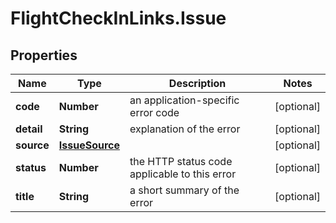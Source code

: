 # FlightCheckInLinks.Issue

## Properties

Name | Type | Description | Notes
------------ | ------------- | ------------- | -------------
**code** | **Number** | an application-specific error code | [optional] 
**detail** | **String** | explanation of the error | [optional] 
**source** | [**IssueSource**](IssueSource.md) |  | [optional] 
**status** | **Number** | the HTTP status code applicable to this error | [optional] 
**title** | **String** | a short summary of the error | [optional] 


